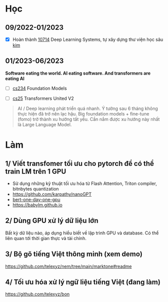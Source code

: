 # Học

## 09/2022-01/2023

- [x] Hoàn thành [10714](https://dlsyscourse.org) Deep Learning Systems, tự xây dựng thư viện học sâu [kim](https://github.com/telexyz/kim)

## 01/2023-06/2023

__Software eating the world. AI eating software. And transformers are eating AI__

- [ ] [cs234](https://stanford-cs324.github.io/winter2023/syllabus) Foundation Models

- [ ] [cs25](https://web.stanford.edu/class/cs25) Transformers United V2

> AI / Deep learning phát triển quá nhanh. Ý tưởng sau 6 tháng không thực hiện đã trở nên lạc hậu. Big foundation models + fine-tune (fomo) trở thành xu hướng tất yếu. Cần nắm được xu hướng này nhất là Large Language Model.

# Làm

## 1/ Viết transfomer tối ưu cho pytorch để có thể train LM trên 1 GPU
- Sử dụng những kỹ thuật tối ưu hóa từ Flash Attention, Triton compiler, bitnbytes quantization
- https://github.com/karpathy/nanoGPT
- [bert-one-day-one-gpu](https://github.com/jonasgeiping/cramming)
- https://babylm.github.io

## 2/ Dùng GPU xử lý dữ liệu lớn
Bất kỳ dữ liệu nào, áp dụng hiểu biết về lập trình GPU và database. Có thể liên quan tới thời gian thực và tài chính.

## 3/ Bộ gõ tiếng Việt thông minh (xem demo)
https://github.com/telexyz/nem/tree/main/marktone#readme

## 4/ Tối ưu hóa xử lý ngữ liệu tiếng Việt (đang làm)
https://github.com/telexyz/bon
